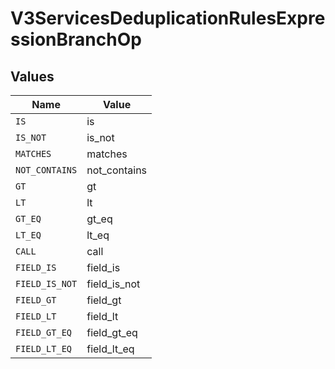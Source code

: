 # V3ServicesDeduplicationRulesExpressionBranchOp


## Values

| Name           | Value          |
| -------------- | -------------- |
| `IS`           | is             |
| `IS_NOT`       | is_not         |
| `MATCHES`      | matches        |
| `NOT_CONTAINS` | not_contains   |
| `GT`           | gt             |
| `LT`           | lt             |
| `GT_EQ`        | gt_eq          |
| `LT_EQ`        | lt_eq          |
| `CALL`         | call           |
| `FIELD_IS`     | field_is       |
| `FIELD_IS_NOT` | field_is_not   |
| `FIELD_GT`     | field_gt       |
| `FIELD_LT`     | field_lt       |
| `FIELD_GT_EQ`  | field_gt_eq    |
| `FIELD_LT_EQ`  | field_lt_eq    |